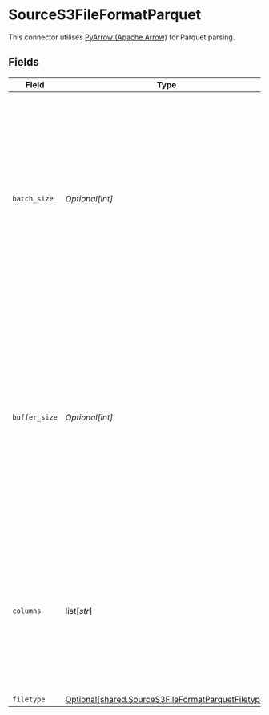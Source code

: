 # SourceS3FileFormatParquet

This connector utilises <a href="https://arrow.apache.org/docs/python/generated/pyarrow.parquet.ParquetFile.html" target="_blank">PyArrow (Apache Arrow)</a> for Parquet parsing.


## Fields

| Field                                                                                                                                                                                                                | Type                                                                                                                                                                                                                 | Required                                                                                                                                                                                                             | Description                                                                                                                                                                                                          |
| -------------------------------------------------------------------------------------------------------------------------------------------------------------------------------------------------------------------- | -------------------------------------------------------------------------------------------------------------------------------------------------------------------------------------------------------------------- | -------------------------------------------------------------------------------------------------------------------------------------------------------------------------------------------------------------------- | -------------------------------------------------------------------------------------------------------------------------------------------------------------------------------------------------------------------- |
| `batch_size`                                                                                                                                                                                                         | *Optional[int]*                                                                                                                                                                                                      | :heavy_minus_sign:                                                                                                                                                                                                   | Maximum number of records per batch read from the input files. Batches may be smaller if there aren’t enough rows in the file. This option can help avoid out-of-memory errors if your data is particularly wide.    |
| `buffer_size`                                                                                                                                                                                                        | *Optional[int]*                                                                                                                                                                                                      | :heavy_minus_sign:                                                                                                                                                                                                   | Perform read buffering when deserializing individual column chunks. By default every group column will be loaded fully to memory. This option can help avoid out-of-memory errors if your data is particularly wide. |
| `columns`                                                                                                                                                                                                            | list[*str*]                                                                                                                                                                                                          | :heavy_minus_sign:                                                                                                                                                                                                   | If you only want to sync a subset of the columns from the file(s), add the columns you want here as a comma-delimited list. Leave it empty to sync all columns.                                                      |
| `filetype`                                                                                                                                                                                                           | [Optional[shared.SourceS3FileFormatParquetFiletype]](undefined/models/shared/sources3fileformatparquetfiletype.md)                                                                                                   | :heavy_minus_sign:                                                                                                                                                                                                   | N/A                                                                                                                                                                                                                  |
